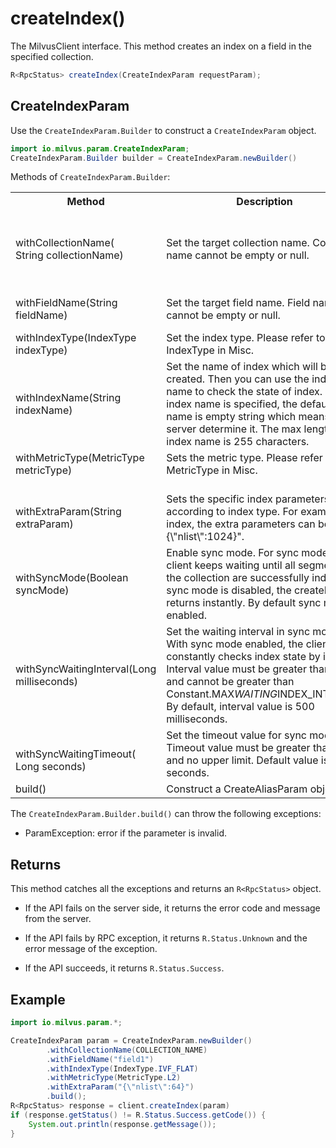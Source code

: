 # createIndex()

The MilvusClient interface. This method creates an index on a field in the specified collection.

```java
R<RpcStatus> createIndex(CreateIndexParam requestParam);
```

## CreateIndexParam

Use the `CreateIndexParam.Builder` to construct a `CreateIndexParam` object.

```java
import io.milvus.param.CreateIndexParam;
CreateIndexParam.Builder builder = CreateIndexParam.newBuilder()
```

Methods of `CreateIndexParam.Builder`:

<table>
    <tr>
        <th>Method</th>
        <th>Description</th>
        <th>Parameters</th>
    </tr>
    <tr>
        <td>withCollectionName(<br/>String collectionName)</td>
        <td>Set the target collection name. Collection name cannot be empty or null.</td>
        <td>collectionName: The name of the target collection to create an index for.</td>
    </tr>
    <tr>
        <td>withFieldName(String fieldName)</td>
        <td>Set the target field name. Field name cannot be empty or null.</td>
        <td>fieldName: The target field name</td>
    </tr>
    <tr>
        <td>withIndexType(IndexType indexType)</td>
        <td>Set the index type. Please refer to IndexType in Misc.</td>
        <td>indexType: The index type</td>
    </tr>
    <tr>
        <td>withIndexName(String indexName)</td>
        <td>Set the name of index which will be created. Then you can use the index name to check the state of index. If no index name is specified, the default index name is empty string which means let the server determine it. The max length of index name is 255 characters.</td>
        <td>indexName: The name of the index</td>
    </tr>
    <tr>
        <td>withMetricType(MetricType metricType)</td>
        <td>Sets the metric type. Please refer to MetricType in Misc.</td>
        <td>metricType: The metric type</td>
    </tr>
    <tr>
        <td><br/>withExtraParam(String extraParam)</td>
        <td><br/>Sets the specific index parameters according to index type. For example, IVF index, the extra parameters can be "\{\"nlist\":1024}".</td>
        <td>extraParam: <br/>Extra parameters in JSON format</td>
    </tr>
    <tr>
        <td>withSyncMode(Boolean syncMode)</td>
        <td>Enable sync mode. For sync mode, the client keeps waiting until all segments of the collection are successfully indexed. If sync mode is disabled, the createIndex() returns instantly. By default sync mode is enabled.</td>
        <td>syncMode: true is sync mode</td>
    </tr>
    <tr>
        <td>withSyncWaitingInterval(Long milliseconds)</td>
        <td>Set the waiting interval in sync mode. With sync mode enabled, the client constantly checks index state by interval. Interval value must be greater than zero, and cannot be greater than Constant.MAX<em>WAITING</em>INDEX_INTERVAL. By default, interval value is 500 milliseconds.</td>
        <td><br/>milliseconds: Sync mode interval value(unit: millisecond)</td>
    </tr>
    <tr>
        <td><br/>withSyncWaitingTimeout( Long seconds)</td>
        <td>Set the timeout value for sync mode. Timeout value must be greater than zero and no upper limit. Default value is 600 seconds.</td>
        <td>seconds: Sync mode timeout value(unit: second)</td>
    </tr>
    <tr>
        <td>build()</td>
        <td>Construct a CreateAliasParam object.</td>
        <td>N/A</td>
    </tr>
</table>

The `CreateIndexParam.Builder.build()` can throw the following exceptions:

- ParamException: error if the parameter is invalid.

## Returns

This method catches all the exceptions and returns an `R<RpcStatus>` object.

- If the API fails on the server side, it returns the error code and message from the server.

- If the API fails by RPC exception, it returns `R.Status.Unknown` and the error message of the exception.

- If the API succeeds, it returns `R.Status.Success`.

## Example

```java
import io.milvus.param.*;

CreateIndexParam param = CreateIndexParam.newBuilder()
        .withCollectionName(COLLECTION_NAME)
        .withFieldName("field1")
        .withIndexType(IndexType.IVF_FLAT)
        .withMetricType(MetricType.L2)
        .withExtraParam("{\"nlist\":64}")
        .build();
R<RpcStatus> response = client.createIndex(param)
if (response.getStatus() != R.Status.Success.getCode()) {
    System.out.println(response.getMessage());
}
```

